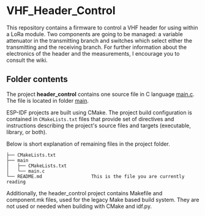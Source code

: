 # VHF_Header_Control

This repository contains a firmware to control a VHF header for using within a LoRa module. Two components are going to be managed: a variable attenuator in the transmitting branch and switches which select either the transmitting and the receiving branch. For further information about the electronics of the header and the measurements, I encourage you to consult the wiki.

## Folder contents

The project **header_control** contains one source file in C language [main.c](main/main.c). The file is located in folder [main](main).

ESP-IDF projects are built using CMake. The project build configuration is contained in `CMakeLists.txt`
files that provide set of directives and instructions describing the project's source files and targets
(executable, library, or both). 

Below is short explanation of remaining files in the project folder.

```
├── CMakeLists.txt
├── main
│   ├── CMakeLists.txt
│   └── main.c
└── README.md                  This is the file you are currently reading
```
Additionally, the header_control project contains Makefile and component.mk files, used for the legacy Make based build system. 
They are not used or needed when building with CMake and idf.py.

